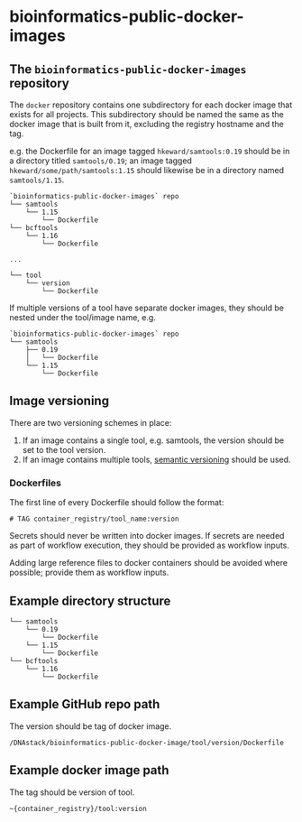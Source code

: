# bioinformatics-public-docker-images

## The `bioinformatics-public-docker-images` repository

The `docker` repository contains one subdirectory for each docker image that exists for all projects. This subdirectory should be named the same as the docker image that is built from it, excluding the registry hostname and the tag.

e.g. the Dockerfile for an image tagged `hkeward/samtools:0.19` should be in a directory titled `samtools/0.19`; an image tagged `hkeward/some/path/samtools:1.15` should likewise be in a directory named `samtools/1.15`.

```
`bioinformatics-public-docker-images` repo
└── samtools
    └── 1.15
        └── Dockerfile
└── bcftools
    └── 1.16
	    └── Dockerfile

...

└── tool
    └── version
        └── Dockerfile
```

If multiple versions of a tool have separate docker images, they should be nested under the tool/image name, e.g.

```
`bioinformatics-public-docker-images` repo
└── samtools
    ├── 0.19
    │   └── Dockerfile
    └── 1.15
        └── Dockerfile
```

## Image versioning

There are two versioning schemes in place:

1. If an image contains a single tool, e.g. samtools, the version should be set to the tool version.
2. If an image contains multiple tools, [semantic versioning](https://semver.org/) should be used.


### Dockerfiles

The first line of every Dockerfile should follow the format:

```
# TAG container_registry/tool_name:version
```

Secrets should never be written into docker images. If secrets are needed as part of workflow execution, they should be provided as workflow inputs.

Adding large reference files to docker containers should be avoided where possible; provide them as workflow inputs.


## Example directory structure

```
└── samtools
    └── 0.19
        └── Dockerfile
    └── 1.15
        └── Dockerfile
└── bcftools
    └── 1.16
        └── Dockerfile
```

## Example GitHub repo path

The version should be tag of docker image.

`/DNAstack/bioinformatics-public-docker-image/tool/version/Dockerfile`

## Example docker image path

The tag should be version of tool.

`~{container_registry}/tool:version`
